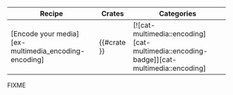 | Recipe | Crates | Categories |
|--------|--------|------------|
| [Encode your media][ex-multimedia_encoding-encoding] | {{#crate }} | [![cat-multimedia::encoding][cat-multimedia::encoding-badge]][cat-multimedia::encoding] |

<div class="hidden">
FIXME
</div>
